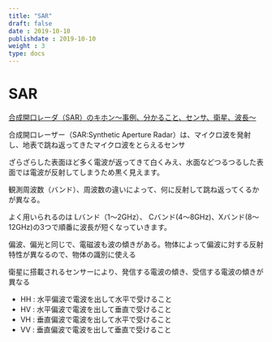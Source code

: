 ```yaml
---
title: "SAR"
draft: false
date : 2019-10-10
publishdate : 2019-10-10
weight : 3
type: docs
---
```



# SAR

[合成開口レーダ（SAR）のキホン～事例、分かること、センサ、衛星、波長～](https://sorabatake.jp/3364/)


合成開口レーザー（SAR:Synthetic Aperture Radar）は、マイクロ波を発射し、地表で跳ね返ってきたマイクロ波をとらえるセンサ

ざらざらした表面ほど多く電波が返ってきて白くみえ、水面などつるつるした表面では電波が反射してしまうため黒く見えます。

観測周波数（バンド）、周波数の違いによって、何に反射して跳ね返ってくるかが異なる。

よく用いられるのは Lバンド（1〜2GHz）、 Cバンド(4〜8GHz)、Xバンド(8〜12GHz)の3つで順番に波長が短くなっていきます。

偏波、偏光と同じで、電磁波も波の傾きがある。物体によって偏波に対する反射特性が異なるので、物体の識別に使える

衛星に搭載されるセンサーにより、発信する電波の傾き、受信する電波の傾きが異なる

- HH : 水平偏波で電波を出して水平で受けること
- HV : 水平偏波で電波を出して垂直で受けること
- VH : 垂直偏波で電波を出して水平で受けること
- VV : 垂直偏波で電波を出して垂直で受けること


